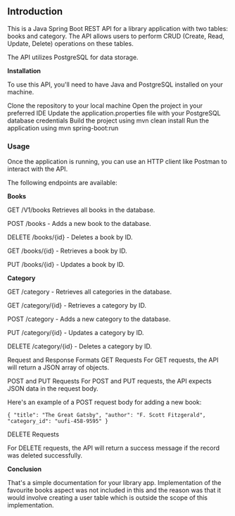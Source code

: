 ## **Introduction**

This is a Java Spring Boot REST API for a library application with two tables: books and category. The API allows users to perform CRUD (Create, Read, Update, Delete) operations on these tables.

The API utilizes PostgreSQL for data storage.

**Installation**

To use this API, you'll need to have Java and PostgreSQL installed on your machine.

Clone the repository to your local machine
Open the project in your preferred IDE
Update the application.properties file with your PostgreSQL database credentials
Build the project using mvn clean install
Run the application using mvn spring-boot:run

### Usage

Once the application is running, you can use an HTTP client like Postman to interact with the API.

The following endpoints are available:

**Books**

GET /V1/books Retrieves all books in the database.

POST /books - Adds a new book to the database.

DELETE /books/{id} - Deletes a book by ID.

GET /books/{id} - Retrieves a book by ID.

PUT /books/{id} - Updates a book by ID.

**Category**

GET /category - Retrieves all categories in the database.

GET /category/{id} - Retrieves a category by ID.

POST /category - Adds a new category to the database.

PUT /category/{id} - Updates a category by ID.

DELETE /category/{id} - Deletes a category by ID.

Request and Response Formats
GET Requests
For GET requests, the API will return a JSON array of objects.

POST and PUT Requests
For POST and PUT requests, the API expects JSON data in the request body.

Here's an example of a POST request body for adding a new book:



`{
"title": "The Great Gatsby",
"author": "F. Scott Fitzgerald",
"category_id": "uufi-458-9595"
}`

DELETE Requests

For DELETE requests, the API will return a success message if the record was deleted successfully.

**Conclusion**

That's a simple documentation for your library app. Implementation of the favourite books aspect was not included in this and the reason was that it would involve creating a user table which is outside the scope of this implementation.
